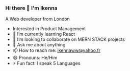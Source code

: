 ### Hi there 👋 I'm Ikenna

A Web developer from London
- Interested in Product Management
- 🌱 I’m currently learning React
- 👯 I’m looking to collaborate on MERN STACK projects
- 💬 Ask me about anything
- 📫 How to reach me: ikennaww@yahoo.fr
- 😄 Pronouns: He/Him
- ⚡ Fun fact: I speak 5 Languages
